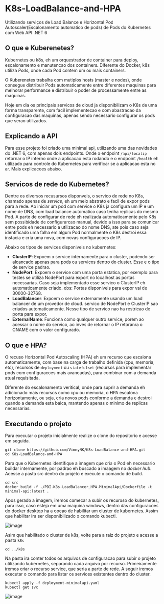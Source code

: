 # K8s-LoadBalance-and-HPA
Utilizando serviços de Load Balance e Horizontal Pod Autoscaler(Escalonamento automatico de pods) de Pods do Kubernetes com Web API .NET 6

## O que e Kuberenetes?
  Kubernetes ou k8s, eh um orquestrador de container para deploy, escalonamento e manutencao dos containers. Diferente do Docker, k8s utiliza *Pods*, onde cada Pod contem um ou mais containers.
  
   O Kuberenetes trabalha com mutiplos hosts (master e nodes), onde consegue distribuir Pods automaticamente entre diferentes maquinas para melhorar performance e distribuir o poder de processamente entre as maquinas.
   
   Hoje em dia os principais servicos de cloud ja disponibilizam o K8s de uma forma transparente, com facil implementecao  e com abastracao da configuracao das maquinas, apenas sendo necessario configurar os pods que serao utilizados.

## Explicando a API
  Para esse projeto foi criado uma minimal api, utilizando uma das novidades do .NET 6, com apenas dois endpoints. Onde o endpoint ```/api/localip``` retornar o IP interno onde a aplicacao esta rodando e o endpoint ```/health``` eh utilizado para controle do Kubernetes para verificar se a aplicacao esta no ar. Mais explicacoes abaixo.

## Servicos de rede do Kubernetes?
  Dentre os diversos recusursos disponveis, o servico de rede no K8s, chamado apenas de *service*, eh um meio abstrato e facil de expor pods para a rede. Ao iniciar um pod com service o K8s ja configura um IP e um nome de DNS, com load balance automatico caso tenha replicas do mesmo Pod. A parte de configurar de rede eh realizada automaticamente pelo K8s sem possibidade de configurarcao manual, devido a isso para se comunicar entre pods eh necessario a utilizacao do nome DNS, ate pois caso seja identificado uma falha em algum Pod normalmente o K8s destroi essa instacia e cria uma nova, com novas configuracoes de IP.
  
  Abaixo os tipos de services disponiveis no kubernetes:
  
- **ClusterIP**: Expoem o service internamente para o cluster, podendo ser alcancado apenas para pods ou servicos dentro do cluster. Esse e o tipo de service padrao.
- **NodePort**: Expoem o service com uma porta estatica, por exemplo para testes se utiliza NodePort para export no localhost as portas necessarias. Caso seja implementado esse servico o ClusterIP eh automaticamente criado. obs: Portas disponiveis para expor vai de 30000-32768.
- **LoadBalancer**: Expoem o service externamente usando um load balancer de um provedor de cloud. servico de NodePort e ClusterIP sao criados automaticamente. Nesse tipo de servico nao ha restricao de porta para expor.
- **ExternalName**: Funciona como qualquer outro service, porem ao acessar o nome do servico, ao inves de retornar o IP retoranra o CNAME com o valor configurado.

## O que e HPA?
  O recuso Horizontal Pod Autoscaling (HPA) eh um recurso que escalona automaticamente, com base na carga de trabalho definida (cpu, memoria, etc), recursos de ```deployment``` ou ```statefulset``` (recursos para implementar pods com configuracoes mais avancadas), para combinar com a demanda atual requisitada.
  
  Diferente do escalonamento veritical, onde para suprir a demanda eh adicionado mais recursos como cpu ou memoria, o HPA escalona horizontamente, ou seja, cria novos pods conforme a demanda e destroi 
quando a demanda esta baica, mantendo apenas o minimo de replicas necessarias.

## Executando o projeto
Para executar o projeto inicialmente realize o clone do repositorio e acesse em seguida.
```
git clone https://github.com/VinnyNK/K8s-LoadBalance-and-HPA.git
cd K8s-LoadBalance-and-HPA
```

Para que o Kubernetes identifique a imagem que cria o Pod eh necessario buildar internamente, por padrao eh buscado a imaagem no *docker hub*. Acesse a pasta src dentro do projeto e execute o comando de build.
```
cd src
docker build -f ./PDI.K8s.LoadBalancer_HPA.MinimalApi/Dockerfile -t minimal-api:latest .
```

Apos gerado a imagem, iremos comecar a subir os recuroso do kubernetes, para isso, caso esteja em uma maquina windows, dentro das configuracoes do docker desktop ha a opcao de habilitar um cluster de kubernetes. Assim que habilitar ira ser disponibilizado o comando kubectl. 

![image](https://user-images.githubusercontent.com/28060427/145230374-df27b6ed-807c-4600-9db9-9094754edf09.png)


Asim que habilitado o cluster de k8s, volte para a raiz do projeto e acesse a pasta ```k8s```
```
cd ../k8s
```

Na pasta ira conter todos os arquivos de configuracao para subir o projeto utilizando kubernetes, separando cada arquivo por recurso.
Primeiramente iremos criar o recurso service, que seria a parte de rede. A seguir iremos executar o comando para listar os services existentes dentro do cluster.
```
kubectl apply -f deployment-minimalapi.yaml
kubectl get svc
```
![image](https://user-images.githubusercontent.com/28060427/145232217-66c8a645-f8c6-4d35-8595-b9d7dc19d05b.png)

